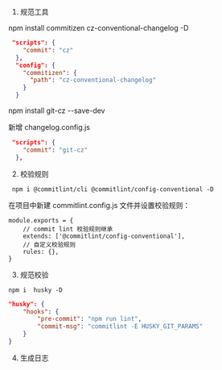 1. 规范工具

npm install commitizen cz-conventional-changelog -D
```json
 "scripts": {
    "commit": "cz"
  },
  "config": {
    "commitizen": {
      "path": "cz-conventional-changelog"
    }
  }
```
npm install  git-cz --save-dev

新增 changelog.config.js

```json
 "scripts": {
    "commit": "git-cz"
  },
```
2. 校验规则

```
 npm i @commitlint/cli @commitlint/config-conventional -D
```
在项目中新建 commitlint.config.js 文件并设置校验规则：

```
module.exports = {
    // commit lint 校验规则继承
    extends: ['@commitlint/config-conventional'],
    // 自定义校验规则
    rules: {},
}
```
3. 规范校验

```
npm i  husky -D

```

```json
"husky": {
    "hooks": {
        "pre-commit": "npm run lint",
        "commit-msg": "commitlint -E HUSKY_GIT_PARAMS"
    }
}

```

4. 生成日志

